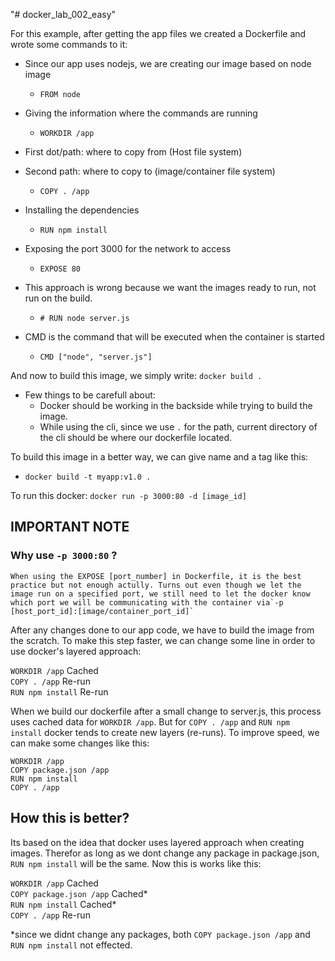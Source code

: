 "# docker_lab_002_easy" 

For this example, after getting the app files we created a Dockerfile and wrote some commands to it:

- Since our app uses nodejs, we are creating our image based on node image
    - `FROM node`

- Giving the information where the commands are running
    - `WORKDIR /app`

- First dot/path: where to copy from (Host file system)
- Second path: where to copy to (image/container file system)
    - `COPY . /app`

- Installing the dependencies 
    - `RUN npm install`

- Exposing the port 3000 for the network to access
    - `EXPOSE 80`

- This approach is wrong because we want the images ready to run, not run on the build.
    - `# RUN node server.js`

- CMD is the command that will be executed when the container is started
    - `CMD ["node", "server.js"]`


And now to build this image, we simply write:
`docker build .`
- Few things to be carefull about:
    - Docker should be working in the backside while trying to build the image.
    - While using the cli, since we use `.` for the path, current directory of the cli should be where our dockerfile located.
    
To build this image in a better way, we can give name and a tag like this:
- `docker build -t myapp:v1.0 .`

To run this docker: `docker run -p 3000:80 -d [image_id]`

## IMPORTANT NOTE
### Why use `-p 3000:80` ?

    When using the EXPOSE [port_number] in Dockerfile, it is the best practice but not enough actully. Turns out even though we let the image run on a specified port, we still need to let the docker know which port we will be communicating with the container via`-p [host_port_id]:[image/container_port_id]`

After any changes done to our app code, we have to build the image from the scratch. To make this step faster, we can change some line in order to use docker's layered approach:

`WORKDIR /app` Cached     
`COPY . /app` Re-run   
`RUN npm install` Re-run

When we build our dockerfile after a small change to server.js, this process uses cached data for `WORKDIR /app`. But for `COPY . /app` and `RUN npm install` docker tends to create new layers (re-runs). To improve speed, we can make some changes like this:

`WORKDIR /app`  
`COPY package.json /app`  
`RUN npm install`  
`COPY . /app`  

## How this is better?
Its based on the idea that docker uses layered approach when creating images. Therefor as long as we dont change any package in package.json, `RUN npm install` will be the same. Now this is works like this:

`WORKDIR /app` Cached  
`COPY package.json /app` Cached*  
`RUN npm install` Cached*  
`COPY . /app` Re-run 

*since we didnt change any packages, both `COPY package.json /app` and `RUN npm install` not effected.

  
